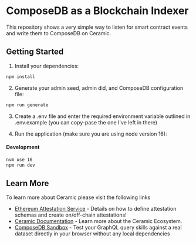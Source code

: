 # ComposeDB as a Blockchain Indexer

This repository shows a very simple way to listen for smart contract events and write them to ComposeDB on Ceramic.

## Getting Started

1. Install your dependencies:

```bash
npm install
```

2. Generate your admin seed, admin did, and ComposeDB configuration file:

```bash
npm run generate
```

3. Create a .env file and enter the required environment variable outlined in .env.example (you can copy-pase the one I've left in there)

4. Run the application (make sure you are using node version 16):

#### Development
```bash
nvm use 16
npm run dev
```

## Learn More

To learn more about Ceramic please visit the following links

- [Ethereum Attestation Service](https://attest.sh/) - Details on how to define attestation schemas and create on/off-chain attestations!
- [Ceramic Documentation](https://developers.ceramic.network/learn/welcome/) - Learn more about the Ceramic Ecosystem.
- [ComposeDB Sandbox](https://composedb.js.org/sandbox) - Test your GraphQL query skills against a real dataset directly in your browser without any local dependencies

